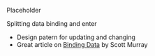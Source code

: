 Placeholder

Splitting data binding and enter


 * Design patern for updating and changing
 * Great article on [Binding Data](http://alignedleft.com/tutorials/d3/binding-data) by Scott Murray
